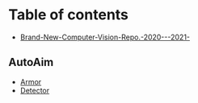 # Table of contents

* [Brand-New-Computer-Vision-Repo.-2020---2021-](README.md)

## AutoAim

* [Armor](autoaim/armor.md)
* [Detector](autoaim/detector.md)

